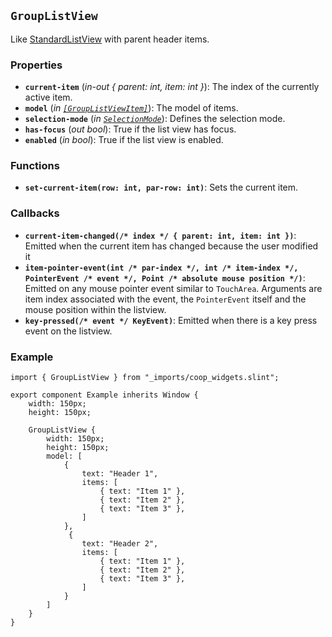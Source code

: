 <!--
SPDX-FileCopyrightText: 2023 Florian Blasius <co_sl@tutanota.com>
SPDX-License-Identifier: MIT
-->

## `GroupListView`

Like [StandardListView](standard-list-view.md) with parent header items.

### Properties

-   **`current-item`** (_in-out_ _{ parent: int, item: int }_): The index of the currently active item.
-   **`model`** (_in_ _[`[GroupListViewItem]`](../structs/group-list-view-item.md)_): The model of items.
-   **`selection-mode`** (_in_ _[`SelectionMode`](../enums/selection-mode.md)_): Defines the selection mode.
-   **`has-focus`** (_out_ _bool_): True if the list view has focus.
-   **`enabled`** (_in_ _bool_): True if the list view is enabled.

### Functions

-   **`set-current-item(row: int, par-row: int)`**: Sets the current item.

### Callbacks

-   **`current-item-changed(/* index */ { parent: int, item: int })`**: Emitted when the current item has changed because the user modified it
-   **`item-pointer-event(int /* par-index */, int /* item-index */, PointerEvent /* event */, Point /* absolute mouse position */)`**: Emitted on any mouse pointer event similar to `TouchArea`. Arguments are item index associated with the event, the `PointerEvent` itself and the mouse position within the listview.
-   **`key-pressed(/* event */ KeyEvent)`**: Emitted when there is a key press event on the listview.

### Example

```slint
import { GroupListView } from "_imports/coop_widgets.slint";

export component Example inherits Window {
    width: 150px;
    height: 150px;

    GroupListView {
        width: 150px;
        height: 150px;
        model: [
            {
                text: "Header 1",
                items: [
                    { text: "Item 1" },
                    { text: "Item 2" },
                    { text: "Item 3" },
                ]
            },
             {
                text: "Header 2",
                items: [
                    { text: "Item 1" },
                    { text: "Item 2" },
                    { text: "Item 3" },
                ]
            }
        ]
    }
}
```
